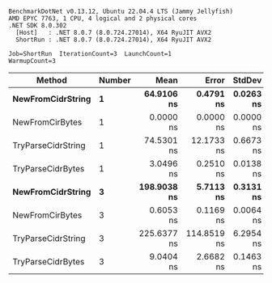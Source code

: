 ```

BenchmarkDotNet v0.13.12, Ubuntu 22.04.4 LTS (Jammy Jellyfish)
AMD EPYC 7763, 1 CPU, 4 logical and 2 physical cores
.NET SDK 8.0.302
  [Host]   : .NET 8.0.7 (8.0.724.27014), X64 RyuJIT AVX2
  ShortRun : .NET 8.0.7 (8.0.724.27014), X64 RyuJIT AVX2

Job=ShortRun  IterationCount=3  LaunchCount=1  
WarmupCount=3  

```
| Method             | Number | Mean        | Error       | StdDev    | Min         | Max         | Allocated |
|------------------- |------- |------------:|------------:|----------:|------------:|------------:|----------:|
| **NewFromCidrString**  | **1**      |  **64.9106 ns** |   **0.4791 ns** | **0.0263 ns** |  **64.8951 ns** |  **64.9409 ns** |         **-** |
| NewFromCirBytes    | 1      |   0.0000 ns |   0.0000 ns | 0.0000 ns |   0.0000 ns |   0.0000 ns |         - |
| TryParseCidrString | 1      |  74.5301 ns |  12.1733 ns | 0.6673 ns |  74.1259 ns |  75.3003 ns |         - |
| TryParseCidrBytes  | 1      |   3.0496 ns |   0.2510 ns | 0.0138 ns |   3.0337 ns |   3.0581 ns |         - |
| **NewFromCidrString**  | **3**      | **198.9038 ns** |   **5.7113 ns** | **0.3131 ns** | **198.5621 ns** | **199.1767 ns** |         **-** |
| NewFromCirBytes    | 3      |   0.6053 ns |   0.1169 ns | 0.0064 ns |   0.6005 ns |   0.6126 ns |         - |
| TryParseCidrString | 3      | 225.6377 ns | 114.8519 ns | 6.2954 ns | 221.9633 ns | 232.9069 ns |         - |
| TryParseCidrBytes  | 3      |   9.0404 ns |   2.6682 ns | 0.1463 ns |   8.8733 ns |   9.1450 ns |         - |
